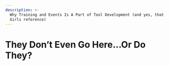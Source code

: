 ```yaml
---
description: >-
  Why Training and Events Is A Part of Tool Development (and yes, that's a Mean
  Girls reference)
---
```


# They Don’t Even Go Here...Or Do They?

